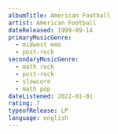 ```yaml
---
albumTitle: American Football
artist: American Football
dateReleased: 1999-09-14
primaryMusicGenre:
  - midwest emo
  - post-rock
secondaryMusicGenre:
  - math rock
  - post-rock
  - slowcore
  - math pop
dateListened: 2022-01-01
rating: 7
typeofRelease: LP
language: english
---
```

